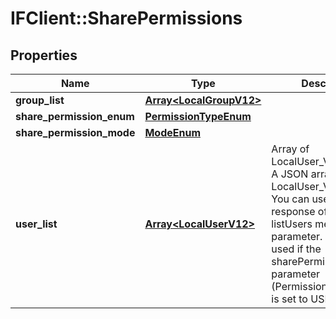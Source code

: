 # IFClient::SharePermissions

## Properties
Name | Type | Description | Notes
------------ | ------------- | ------------- | -------------
**group_list** | [**Array&lt;LocalGroupV12&gt;**](LocalGroupV12.md) |  | [optional] 
**share_permission_enum** | [**PermissionTypeEnum**](PermissionTypeEnum.md) |  | [optional] 
**share_permission_mode** | [**ModeEnum**](ModeEnum.md) |  | [optional] 
**user_list** | [**Array&lt;LocalUserV12&gt;**](LocalUserV12.md) | Array of LocalUser_V1_2 objects A JSON array of LocalUser_V1_2 object.  You can use the response of the listUsers method for this parameter.  This will be used if the sharePermissionEnum parameter (Permission_type_enum) is set to USER.  | [optional] 



